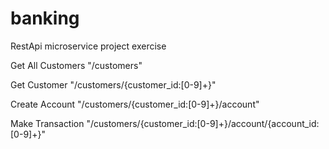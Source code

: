# banking
RestApi microservice project exercise

Get All Customers
"/customers"

Get Customer
"/customers/{customer_id:[0-9]+}"

Create Account
"/customers/{customer_id:[0-9]+}/account"

Make Transaction
"/customers/{customer_id:[0-9]+}/account/{account_id:[0-9]+}"
